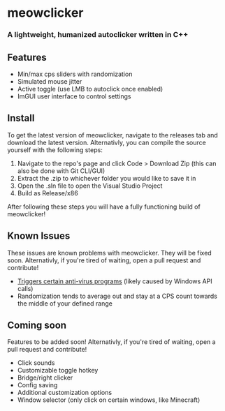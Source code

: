# meowclicker
### A lightweight, humanized autoclicker written in C++

## Features
- Min/max cps sliders with randomization
- Simulated mouse jitter
- Active toggle (use LMB to autoclick once enabled)
- ImGUI user interface to control settings

## Install
To get the latest version of meowclicker, navigate to the releases tab and download the latest version.
Alternativly, you can compile the source yourself with the following steps:

1. Navigate to the repo's page and click Code > Download Zip (this can also be done with Git CLI/GUI)
2. Extract the .zip to whichever folder you would like to save it in
3. Open the .sln file to open the Visual Studio Project
4. Build as Release/x86

After following these steps you will have a fully functioning build of meowclicker!

## Known Issues
These issues are known problems with meowclicker. They will be fixed soon.
Alternativly, if you're tired of waiting, open a pull request and contribute!

- [Triggers certain anti-virus programs](https://www.virustotal.com/gui/file/b4afef03df82fd9ae2ec34ced99635c9d8561d288996ac50b8135ab803b912ed?nocache=1) (likely caused by Windows API calls)
- Randomization tends to average out and stay at a CPS count towards the middle of your defined range

## Coming soon
Features to be added soon!
Alternativly, if you're tired of waiting, open a pull request and contribute!

- Click sounds
- Customizable toggle hotkey
- Bridge/right clicker
- Config saving
- Additional customization options
- Window selector (only click on certain windows, like Minecraft)
